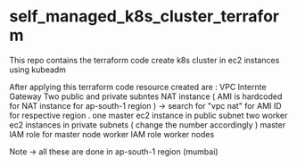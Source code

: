 # self_managed_k8s_cluster_terraform
This repo contains the terraform code create k8s cluster in ec2 instances using kubeadm

After applying this terraform code resource created are :
VPC 
Internte Gateway 
Two public and private subntes 
NAT instance ( AMI is hardcoded for NAT instance for ap-south-1 region ) -> search for "vpc nat" for AMI ID for respective region .
one master ec2 instance in public subnet 
two worker ec2 instances in private subnets ( change the number accordingly )
master IAM role for master node 
worker IAM role worker nodes

Note -> all these are done in ap-south-1 region (mumbai)
